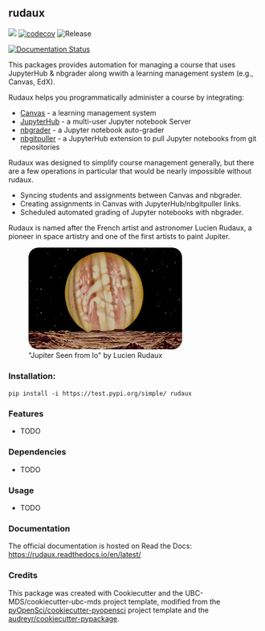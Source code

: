 ## rudaux 

![](https://github.com/UBC-DSCI/rudaux/workflows/build/badge.svg) [![codecov](https://codecov.io/gh/UBC-DSCI/rudaux/branch/master/graph/badge.svg)](https://codecov.io/gh/UBC-DSCI/rudaux) ![Release](https://github.com/UBC-DSCI/rudaux/workflows/Release/badge.svg)

[![Documentation Status](https://readthedocs.org/projects/rudaux/badge/?version=latest)](https://rudaux.readthedocs.io/en/latest/?badge=latest)

This packages provides automation for managing a course that uses JupyterHub & nbgrader along wwith a learning management system (e.g., Canvas, EdX).

Rudaux helps you programmatically administer a course by integrating:

- [Canvas](https://www.canvaslms.com/) - a learning management system
- [JupyterHub](https://github.com/jupyterhub/jupyterhub) - a multi-user Jupyter notebook Server
- [nbgrader](https://github.com/jupyter/nbgrader) - a Jupyter notebook auto-grader
- [nbgitpuller](https://github.com/data-8/nbgitpuller) - a JupyterHub extension to pull Jupyter notebooks from git repositories

Rudaux was designed to simplify course management generally, but there are a few operations in particular that would be nearly impossible without rudaux.

- Syncing students and assignments between Canvas and nbgrader.
- Creating assignments in Canvas with JupyterHub/nbgitpuller links.
- Scheduled automated grading of Jupyter notebooks with nbgrader.

Rudaux is named after the French artist and astronomer Lucien Rudaux, a pioneer in space artistry and one of the first artists to paint Jupiter.

<figure>
  <img src="img/rudaux_jupiter.jpg" alt='"Jupiter Seen from Io" by Lucien Rudaux' style="border-radius: 20px;">
  <figcaption>"Jupiter Seen from Io" by Lucien Rudaux</figcaption>
</figure>


### Installation:

```
pip install -i https://test.pypi.org/simple/ rudaux
```

### Features
- TODO

### Dependencies

- TODO

### Usage

- TODO

### Documentation
The official documentation is hosted on Read the Docs: <https://rudaux.readthedocs.io/en/latest/>

### Credits
This package was created with Cookiecutter and the UBC-MDS/cookiecutter-ubc-mds project template, modified from the [pyOpenSci/cookiecutter-pyopensci](https://github.com/pyOpenSci/cookiecutter-pyopensci) project template and the [audreyr/cookiecutter-pypackage](https://github.com/audreyr/cookiecutter-pypackage).